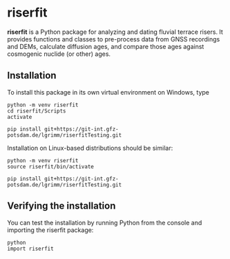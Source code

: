 # riserfit

__riserfit__ is a Python package for analyzing and dating fluvial terrace risers. It provides functions and classes to pre-process data from GNSS recordings and DEMs, calculate diffusion ages, and compare those ages against cosmogenic nuclide (or other) ages.

## Installation

To install this package in its own virtual environment on Windows, type
```
python -m venv riserfit
cd riserfit/Scripts
activate

pip install git+https://git-int.gfz-potsdam.de/lgrimm/riserfitTesting.git
```
Installation on Linux-based distributions should be similar:
```
python -m venv riserfit
source riserfit/bin/activate

pip install git+https://git-int.gfz-potsdam.de/lgrimm/riserfitTesting.git
```
## Verifying the installation
You can test the installation by running Python from the console and importing
the riserfit package:
```
python
import riserfit
```

